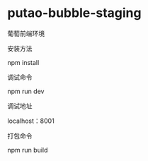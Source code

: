 # putao-bubble-staging
葡萄前端环境


安装方法

npm install

调试命令

npm run dev

调试地址

localhost：8001

打包命令


npm run build
